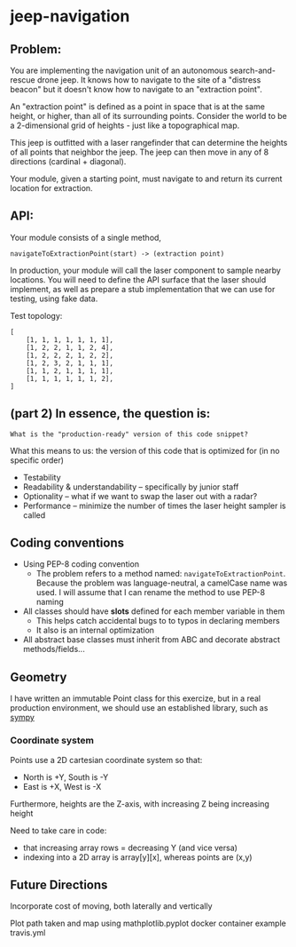 # jeep-navigation


## Problem:

 You are implementing the navigation unit of an autonomous search-and-rescue drone jeep. It knows how to navigate to the site of a "distress beacon" but it doesn't know how to navigate to an "extraction point".

 An "extraction point" is defined as a point in space that is at the same height, or higher, than all of its surrounding points. Consider the world to be a 2-dimensional grid of heights - just like a topographical map.

 This jeep is outfitted with a laser rangefinder that can determine the heights of all points that neighbor the jeep. The jeep can then move in any of 8 directions (cardinal + diagonal).

 Your module, given a starting point, must navigate to and return its current location for extraction.

## API:

 Your module consists of a single method,

    navigateToExtractionPoint(start) -> (extraction point)

 In production, your module will call the laser component to sample nearby locations. You will need to define the API surface that the laser should implement, as well as prepare a stub implementation that we can use for testing, using fake data.

 Test topology:

    [
        [1, 1, 1, 1, 1, 1, 1],
        [1, 2, 2, 1, 1, 2, 4],
        [1, 2, 2, 2, 1, 2, 2],
        [1, 2, 3, 2, 1, 1, 1],
        [1, 1, 2, 1, 1, 1, 1],
        [1, 1, 1, 1, 1, 1, 2],
    ]

## (part 2) In essence, the question is:

    What is the "production-ready" version of this code snippet?

What this means to us: the version of this code that is optimized for (in no specific order)

* Testability
* Readability & understandability – specifically by junior staff
* Optionality – what if we want to swap the laser out with a radar?
* Performance – minimize the number of times the laser height sampler is called


## Coding conventions
* Using PEP-8 coding convention
   * The problem refers to a method named: <code>navigateToExtractionPoint</code>. Because the problem was
   language-neutral, a camelCase name was used. I will assume that I can rename the method to use PEP-8 naming
* All classes should have __slots__ defined for each member variable in them
   * This helps catch accidental bugs to to typos in declaring members
   * It also is an internal optimization
* All abstract base classes must inherit from ABC and decorate abstract methods/fields...

## Geometry
I have written an immutable Point class for this exercize, but in a real production environment,
we should use an established library, such as [sympy](https://docs.sympy.org/latest/modules/geometry/index.html "SymPy Docs")

### Coordinate system
Points use a 2D cartesian coordinate system so that:
* North is +Y, South is -Y
* East is +X, West is -X

Furthermore, heights are the Z-axis, with increasing Z being increasing height

Need to take care in code:
* that increasing array rows = decreasing Y (and vice versa)
* indexing into a 2D array is array[y][x], whereas points are (x,y)

## Future Directions
Incorporate cost of moving, both laterally and vertically

Plot path taken and map using mathplotlib.pyplot
docker container example
travis.yml